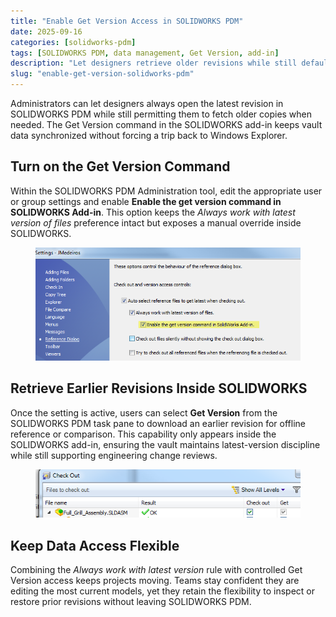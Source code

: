 ```yaml
---
title: "Enable Get Version Access in SOLIDWORKS PDM"
date: 2025-09-16
categories: [solidworks-pdm]
tags: [SOLIDWORKS PDM, data management, Get Version, add-in]
description: "Let designers retrieve older revisions while still defaulting to the latest SOLIDWORKS PDM files."
slug: "enable-get-version-solidworks-pdm"
---
```


<p>Administrators can let designers always open the latest revision in SOLIDWORKS PDM while still permitting them to fetch older copies when needed. The Get Version command in the SOLIDWORKS add-in keeps vault data synchronized without forcing a trip back to Windows Explorer.</p>

<h2>Turn on the Get Version Command</h2>

<p>Within the SOLIDWORKS PDM Administration tool, edit the appropriate user or group settings and enable <strong>Enable the get version command in SOLIDWORKS Add-in</strong>. This option keeps the <em>Always work with latest version of files</em> preference intact but exposes a manual override inside SOLIDWORKS.</p>

<figure>
  <img src="/assets/images/Enable-get-version.png" alt="SOLIDWORKS PDM user setting to enable the Get Version command" />
</figure>

<h2>Retrieve Earlier Revisions Inside SOLIDWORKS</h2>

<p>Once the setting is active, users can select <strong>Get Version</strong> from the SOLIDWORKS PDM task pane to download an earlier revision for offline reference or comparison. This capability only appears inside the SOLIDWORKS add-in, ensuring the vault maintains latest-version discipline while still supporting engineering change reviews.</p>

<figure>
  <img src="/assets/images/get.png" alt="Get Version option shown in the SOLIDWORKS PDM add-in" />
</figure>

<h2>Keep Data Access Flexible</h2>

<p>Combining the <em>Always work with latest version</em> rule with controlled Get Version access keeps projects moving. Teams stay confident they are editing the most current models, yet they retain the flexibility to inspect or restore prior revisions without leaving SOLIDWORKS PDM.</p>
